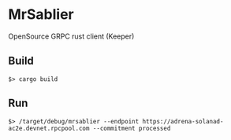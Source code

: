 # MrSablier

OpenSource GRPC rust client (Keeper)

## Build

`$> cargo build`

## Run

`$> /target/debug/mrsablier --endpoint https://adrena-solanad-ac2e.devnet.rpcpool.com --commitment processed`
